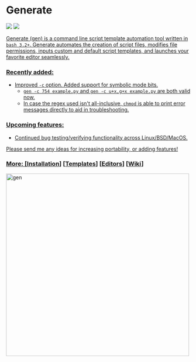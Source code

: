 # Generate
<p align="left">
<a href="./LICENSE.md"><img src="https://img.shields.io/github/license/zpiatt/gen"></a>
<a href="https://github.com/zpiatt/gen/releases"><img src="https://img.shields.io/github/v/release/zpiatt/gen">
</p>

Generate (gen) is a command line script template automation tool written in `bash 3.2+`. Generate automates the creation of script files, modifies file permissions, inputs custom and default script templates, and launches your favorite editor seamlessly.

### Recently added:
  - Improved `-c` option. Added support for symbolic mode bits.
      - `gen -c 754 example.py` and `gen -c u+x,g+x example.py` are both valid now.
      - In case the regex used isn't all-inclusive, `chmod` is able to print error messages directly to aid in troubleshooting.

### Upcoming features:
  - Continued bug testing/verifying functionality across Linux/BSD/MacOS.

 Please send me any ideas for increasing portability, or adding features!

### More: \[[Installation](https://github.com/zpiatt/gen/wiki/Installation)\] \[[Templates](https://github.com/zpiatt/gen/wiki/Templates)\] \[[Editors](https://github.com/zpiatt/gen/wiki/Editors)\] \[[Wiki](https://github.com/zpiatt/gen/wiki)\]

<img src="https://i.imgur.com/DeZzcoo.gif" alt="gen" align="left" height="500px">